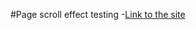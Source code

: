 #Page scroll effect testing
-[Link to the site](https://thajeepan-rathiharan.github.io/responsive-site-test/)
